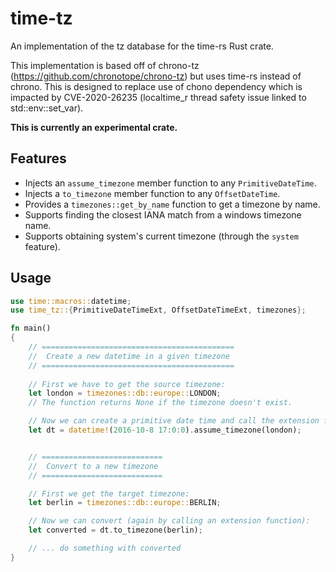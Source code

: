 # time-tz
An implementation of the tz database for the time-rs Rust crate.

This implementation is based off of chrono-tz (https://github.com/chronotope/chrono-tz) but uses time-rs instead
of chrono. This is designed to replace use of chono dependency which is impacted by CVE-2020-26235
(localtime_r thread safety issue linked to std::env::set_var).

**This is currently an experimental crate.**

## Features

- Injects an `assume_timezone` member function to any `PrimitiveDateTime`.
- Injects a `to_timezone` member function to any `OffsetDateTime`.
- Provides a `timezones::get_by_name` function to get a timezone by name.
- Supports finding the closest IANA match from a windows timezone name.
- Supports obtaining system's current timezone (through the `system` feature).

## Usage

```rust
use time::macros::datetime;
use time_tz::{PrimitiveDateTimeExt, OffsetDateTimeExt, timezones};

fn main()
{
    // ===========================================
    //  Create a new datetime in a given timezone
    // ===========================================
    
    // First we have to get the source timezone:
    let london = timezones::db::europe::LONDON;
    // The function returns None if the timezone doesn't exist.

    // Now we can create a primitive date time and call the extension function:
    let dt = datetime!(2016-10-8 17:0:0).assume_timezone(london);


    // ===========================
    //  Convert to a new timezone
    // ===========================

    // First we get the target timezone:
    let berlin = timezones::db::europe::BERLIN;

    // Now we can convert (again by calling an extension function):
    let converted = dt.to_timezone(berlin);

    // ... do something with converted
}
```
